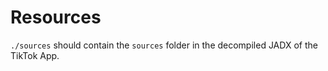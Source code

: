 # Resources

`./sources` should contain the `sources` folder in the decompiled JADX of the TikTok App.